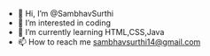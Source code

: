 - 👋 Hi, I’m @SambhavSurthi
- 👀 I’m interested in coding
- 🌱 I’m currently learning HTML,CSS,Java
- 📫 How to reach me sambhavsurthi14@gmail.com

<!---
SambhavSurthi/SambhavSurthi is a ✨ special ✨ repository because its `README.md` (this file) appears on your GitHub profile.
You can click the Preview link to take a look at your changes.
--->
